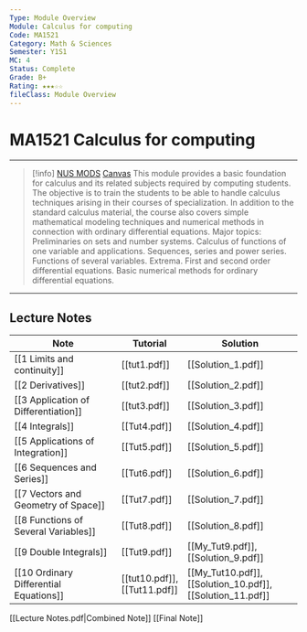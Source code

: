 ```yaml
---
Type: Module Overview
Module: Calculus for computing
Code: MA1521
Category: Math & Sciences
Semester: Y1S1
MC: 4
Status: Complete
Grade: B+
Rating: ★★★☆☆
fileClass: Module Overview
---
```

# MA1521 Calculus for computing
---

>[!info] [NUS MODS](https://nusmods.com/modules/CS2030S/programming-methodology-ii) [Canvas](https://canvas.nus.edu.sg/courses/24190)
This module provides a basic foundation for calculus and its related subjects required by computing students. The objective is to train the students to be able to handle calculus techniques arising in their courses of specialization. In addition to the standard calculus material, the course also covers simple mathematical modeling techniques and numerical methods in connection with ordinary differential equations. Major topics: Preliminaries on sets and number systems. Calculus of functions of one variable and applications. Sequences, series and power series. Functions of several variables. Extrema. First and second order differential equations. Basic numerical methods for ordinary differential equations.

---

## Lecture Notes

| Note                                   | Tutorial                     | Solution                              |
| -------------------------------------- | ---------------------------- | ------------------------------------- |
| [[1 Limits and continuity]]            | [[tut1.pdf]]                 | [[Solution_1.pdf]]                    |
| [[2 Derivatives]]                      | [[tut2.pdf]]                 | [[Solution_2.pdf]]                    |
| [[3 Application of Differentiation]]   | [[tut3.pdf]]                 | [[Solution_3.pdf]]                    |
| [[4 Integrals]]                        | [[Tut4.pdf]]                 | [[Solution_4.pdf]]                    |
| [[5 Applications of Integration]]      | [[Tut5.pdf]]                 | [[Solution_5.pdf]]                    |
| [[6 Sequences and Series]]             | [[Tut6.pdf]]                 | [[Solution_6.pdf]]                    |
| [[7 Vectors and Geometry of Space]]    | [[Tut7.pdf]]                 | [[Solution_7.pdf]]                    |
| [[8 Functions of Several Variables]]   | [[Tut8.pdf]]                 | [[Solution_8.pdf]]                    |
| [[9 Double Integrals]]                 | [[Tut9.pdf]]                 | [[My_Tut9.pdf]], [[Solution_9.pdf]]   |
| [[10 Ordinary Differential Equations]] | [[tut10.pdf]],<br> [[Tut11.pdf]] | [[My_Tut10.pdf]],<br> [[Solution_10.pdf]],<br> [[Solution_11.pdf]] |

[[Lecture Notes.pdf|Combined Note]]
[[Final Note]]

